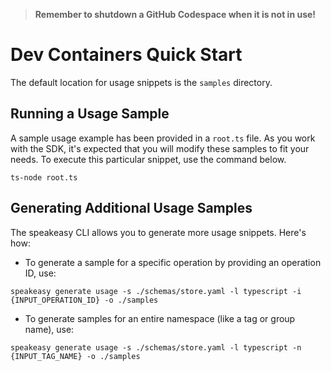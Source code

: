 
> **Remember to shutdown a GitHub Codespace when it is not in use!**

# Dev Containers Quick Start

The default location for usage snippets is the `samples` directory.

## Running a Usage Sample

A sample usage example has been provided in a `root.ts` file. As you work with the SDK, it's expected that you will modify these samples to fit your needs. To execute this particular snippet, use the command below.

```
ts-node root.ts
```

## Generating Additional Usage Samples

The speakeasy CLI allows you to generate more usage snippets. Here's how:

- To generate a sample for a specific operation by providing an operation ID, use:

```
speakeasy generate usage -s ./schemas/store.yaml -l typescript -i {INPUT_OPERATION_ID} -o ./samples
```

- To generate samples for an entire namespace (like a tag or group name), use:

```
speakeasy generate usage -s ./schemas/store.yaml -l typescript -n {INPUT_TAG_NAME} -o ./samples
```
